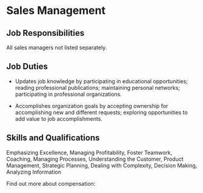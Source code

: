 # Sales Management

## Job Responsibilities

All sales managers not listed separately.

## Job Duties

* Updates job knowledge by participating in educational opportunities; reading professional publications; maintaining personal networks; participating in professional organizations.

* Accomplishes organization goals by accepting ownership for accomplishing new and different requests; exploring opportunities to add value to job accomplishments.

## Skills and Qualifications

Emphasizing Excellence, Managing Profitability, Foster Teamwork, Coaching, Managing Processes, Understanding the Customer, Product Management, Strategic Planning, Dealing with Complexity, Decision Making, Analyzing Information

Find out more about  compensation:
